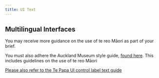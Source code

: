```yaml
---
title: UI Text
---
```


## Multilingual Interfaces

You may receive more guidance on the use of te reo Māori as part of your brief.

You must also adhere the Auckland Museum style guide, [found here](/auckland-museum-assets/). This includes guidelines on the use of te reo Māori

[Please also refer to the Te Papa UI control label text guide](https://te-papa.github.io/_pages/patterns/ui-control-names/)